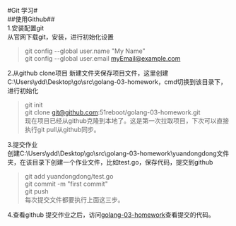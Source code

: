 #Git 学习#  
##使用Github##  
1.安装配置git  
从官网下载git，安装，进行初始化设置  
>    git config --global user.name "My Name"  
>    git config --global user.email myEmail@example.com  

2.从github clone项目
新建文件夹保存项目文件，这里创建C:\Users\ydd\Desktop\go\src\golang-03-homework，cmd切换到该目录下，进行初始化  
>    git init  
>    git clone git@github.com:51reboot/golang-03-homework.git  
现在项目已经从github克隆到本地了。这是第一次拉取项目，下次可以直接执行git pull从github同步。  

3.提交作业  
创建C:\Users\ydd\Desktop\go\src\golang-03-homework\yuandongdong文件夹，在该目录下创建一个作业文件，比如test.go，保存代码，提交到github  
>    git add yuandongdong/test.go  
>    git commit -m "first commit"  
>    git push   
每次提交文件都要执行上面这三步。

4.查看github
提交作业之后，访问[golang-03-homework](https://github.com/51reboot/golang-03-homework)查看提交的代码。

